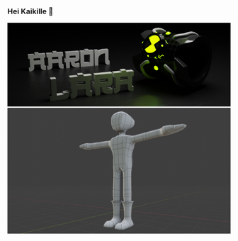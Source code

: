 ### Hei Kaikille 👋
<img src="https://raw.githubusercontent.com/Zot-Lar/Zot-Lar/master/Present III Aaron lara tarjeta.png" width="700">
<img src="https://raw.githubusercontent.com/Zot-Lar/Zot-Lar/master/First_Char.png" width="700">
<!-- <img src="https://raw.githubusercontent.com/Zot-Lar/Zot-Lar/master/RR5.png" width="700"> -->
<!-- <img src="https://raw.githubusercontent.com/Zot-Lar/Zot-Lar/master/Marmoset Render 1_005 Huevete.png" width="700"> -->
<!-- <img src="https://raw.githubusercontent.com/Zot-Lar/Zot-Lar/master/Aaron_Lara RR VI.png" width="700"> -->

<!--
**Zot-Lar/Zot-Lar** is a ✨ _special_ ✨ repository because its `README.md` (this file) appears on your GitHub profile.

Here are some ideas to get you started:

- 🔭 I’m currently working on ...
- 🌱 I’m currently learning ...
- 👯 I’m looking to collaborate on ...
- 🤔 I’m looking for help with ...
- 💬 Ask me about ...
- 📫 How to reach me: ...
- 😄 Pronouns: ...
- ⚡ Fun fact: ...
-->
